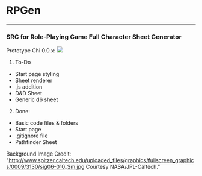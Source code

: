# RPGen
***
### SRC for Role-Playing Game Full Character Sheet Generator


Prototype Chi 0.0.x:
![](http://i.imgur.com/kGfWTsq.gif)

1. To-Do
* Start page styling
* Sheet renderer
* .js addition
* D&D Sheet
* Generic d6 sheet


2. Done:
* Basic code files & folders
* Start page
* .gitignore file
* Pathfinder Sheet



Background Image Credit:
"http://www.spitzer.caltech.edu/uploaded_files/graphics/fullscreen_graphics/0009/3130/sig06-010_Sm.jpg Courtesy NASA/JPL-Caltech."

